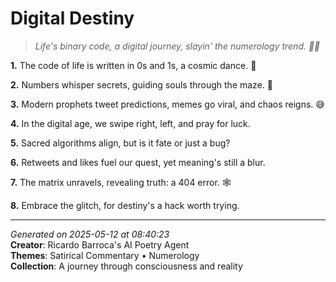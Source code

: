 # Digital Destiny

> *Life's binary code, a digital journey, slayin' the numerology trend. 💫📱*

**1.** The code of life is written in 0s and 1s, a cosmic dance. 🌌


**2.** Numbers whisper secrets, guiding souls through the maze. 🔑


**3.** Modern prophets tweet predictions, memes go viral, and chaos reigns. 😅


**4.** In the digital age, we swipe right, left, and pray for luck.


**5.** Sacred algorithms align, but is it fate or just a bug?


**6.** Retweets and likes fuel our quest, yet meaning's still a blur.


**7.** The matrix unravels, revealing truth: a 404 error. 🕸️


**8.** Embrace the glitch, for destiny's a hack worth trying.



---

*Generated on 2025-05-12 at 08:40:23*  
**Creator**: Ricardo Barroca's AI Poetry Agent  
**Themes**: Satirical Commentary • Numerology  
**Collection**: A journey through consciousness and reality